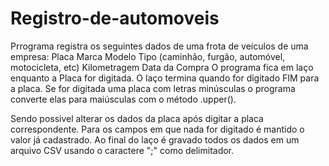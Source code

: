 # Registro-de-automoveis

Prrograma registra os seguintes dados de uma frota de veículos de uma empresa:
Placa
Marca
Modelo
Tipo (caminhão, furgão, automóvel, motocicleta, etc)
Kilometragem
Data da Compra
O programa fica em laço enquanto a Placa for digitada. O laço termina quando for digitado FIM
para a placa. Se for digitada uma placa com letras minúsculas o programa converte elas para
maiúsculas com o método .upper().

Sendo possivel alterar os dados da placa após digitar a placa correspondente. Para os campos em que nada for digitado é mantido
o valor já cadastrado.
Ao final do laço é gravado todos os dados em um arquivo CSV usando o caractere ";" como delimitador.
